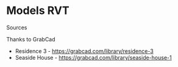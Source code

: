 Models RVT
==========

Sources

Thanks to GrabCad

* Residence 3 - https://grabcad.com/library/residence-3
* Seaside House - https://grabcad.com/library/seaside-house-1
